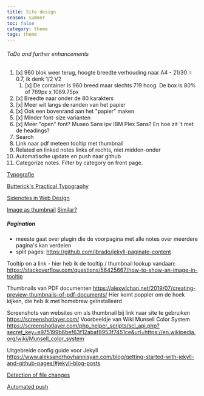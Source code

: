 ```yaml
---
title: Site design
season: summer
toc: false
category: theme
tags: theme
---
```

###### ToDo and further enhancements


1. [x] 960 blok weer terug, hoogte breedte verhouding naar A4 - 21/30 = 0.7, ik denk 1/2 V2
	1. [x] De  container is 960 breed maar slechts 719 hoog. De box is 80% of 769px x 1089.75px
2. [x] Breedte naar onder de 80 karakters
3. [x] Meer wit langs de randen van het papier
4. [x] Ook een bovenrand aan het "papier" maken
5. [x] Minder font-size varianten
6. [x] Meer "open" font? Museo Sans ipv IBM Plex Sans? En hoe zit 't met de headings?
7. Search
8. Link naar pdf meteen tooltip met thumbnail
9. Related en linked notes links of rechts, niet midden-onder
10. Automatische update en push naar github
11. Categorize notes. Filter by category on front page.


[Typografie](https://www.toptal.com/designers/typography/web-typography-infographic)

[Butterick's Practical Typography](https://practicaltypography.com/headings.html)

[Sidenotes in Web Design](https://www.gwern.net/Sidenotes)


[Image as thumbnail](https://github.com/JonnieCache/jekyll-thumb)
[Similar?](https://github.com/superterran/jekyll-thumbnail)



##### Pagination
- meeste gaat over plugin die de voorpagina met alle notes over meerdere pagina's kan verdelen
- split pages: https://github.com/ibrado/jekyll-paginate-content



Tooltip on a link - hier heb ik de tooltip / thumbnail lookup vandaan: https://stackoverflow.com/questions/56425667/how-to-show-an-image-in-tooltip


Thumbnails van PDF documenten https://alexwlchan.net/2019/07/creating-preview-thumbnails-of-pdf-documents/   Hier komt poppler om de hoek kijken, die heb ik met homebrew geïnstalleerd


Screenshots van websites om als thumbnail bij link naar site te gebruiken https://screenshotlayer.com/
Voorbeeldje van Wiki Munsell  Color System https://screenshotlayer.com/php_helper_scripts/scl_api.php?secret_key=e975199b6bef63f12abaf8953f7451ce&url=https://en.wikipedia.org/wiki/Munsell_color_system


Uitgebreide config guide voor Jekyll https://www.aleksandrhovhannisyan.com/blog/getting-started-with-jekyll-and-github-pages/#jekyll-blog-posts


[Detection of file changes](https://github.com/emcrisostomo/fswatch)

[Automated push](https://gist.github.com/darencard/5d42319abcb6ec32bebf6a00ecf99e86#mac)